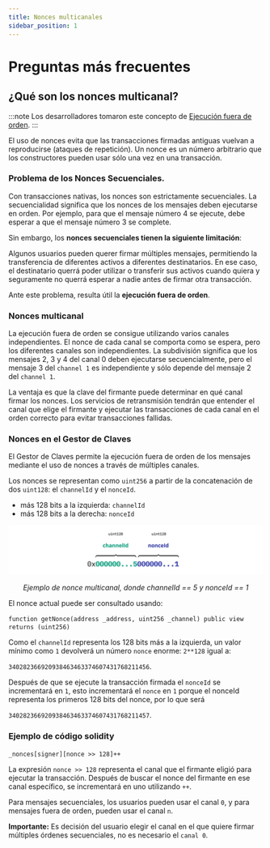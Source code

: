 ```yaml
---
title: Nonces multicanales
sidebar_position: 1
---
```


# Preguntas más frecuentes

## ¿Qué son los nonces multicanal?

:::note
Los desarrolladores tomaron este concepto de [Ejecución fuera de orden](https://github.com/amxx/permit#out-of-order-execution).
:::

El uso de nonces evita que las transacciones firmadas antiguas vuelvan a reproducirse (ataques de repetición). Un nonce es un número arbitrario que los constructores pueden usar sólo una vez en una transacción.

### Problema de los Nonces Secuenciales.

Con transacciones nativas, los nonces son estrictamente secuenciales. La secuencialidad significa que los nonces de los mensajes deben ejecutarse en orden. Por ejemplo, para que el mensaje número 4 se ejecute, debe esperar a que el mensaje número 3 se complete.

Sin embargo, los **nonces secuenciales tienen la siguiente limitación**:

Algunos usuarios pueden querer firmar múltiples mensajes, permitiendo la transferencia de diferentes activos a diferentes destinatarios. En ese caso, el destinatario querrá poder utilizar o transferir sus activos cuando quiera y seguramente no querrá esperar a nadie antes de firmar otra transacción.

Ante este problema, resulta útil la **ejecución fuera de orden**.

### Nonces multicanal

La ejecución fuera de orden se consigue utilizando varios canales independientes. El nonce de cada canal se comporta como se espera, pero los diferentes canales son independientes. La subdivisión significa que los mensajes 2, 3 y 4 del canal 0 deben ejecutarse secuencialmente, pero el mensaje 3 del `channel 1` es independiente y sólo depende del mensaje 2 del `channel 1`.

La ventaja es que la clave del firmante puede determinar en qué canal firmar los nonces. Los servicios de retransmisión tendrán que entender el canal que elige el firmante y ejecutar las transacciones de cada canal en el orden correcto para evitar transacciones fallidas.

### Nonces en el Gestor de Claves

El Gestor de Claves permite la ejecución fuera de orden de los mensajes mediante el uso de nonces a través de múltiples canales.

Los nonces se representan como `uint256` a partir de la concatenación de dos `uint128`: el `channelId` y el `nonceId`.

- más 128 bits a la izquierda: `channelId`
- más 128 bits a la derecha: `nonceId`

![multi-channel-nonce](/img/standards/faq/multi-channel-nonce.jpg)

<p align="center">
<i>Ejemplo de nonce multicanal, donde channelId == 5 y nonceId == 1</i>
</p>

El nonce actual puede ser consultado usando:

```solidity
function getNonce(address _address, uint256 _channel) public view returns (uint256)
```

Como el `channelId` representa los 128 bits más a la izquierda, un valor mínimo como `1` devolverá un número `nonce` enorme: `2**128` igual a:

`340282366920938463463374607431768211456`.

Después de que se ejecute la transacción firmada el `nonceId` se incrementará en `1`, esto incrementará el `nonce` en `1` porque el nonceId representa los primeros 128 bits del nonce, por lo que será

`340282366920938463463374607431768211457`.

### Ejemplo de código solidity

```solidity
_nonces[signer][nonce >> 128]++
```

La expresión `nonce >> 128` representa el canal que el firmante eligió para ejecutar la transacción. Después de buscar el nonce del firmante en ese canal específico, se incrementará en uno utilizando `++`.

Para mensajes secuenciales, los usuarios pueden usar el canal `0`, y para mensajes fuera de orden, pueden usar el canal `n`.

**Importante:** Es decisión del usuario elegir el canal en el que quiere firmar múltiples órdenes secuenciales, no es necesario el `canal 0`.
